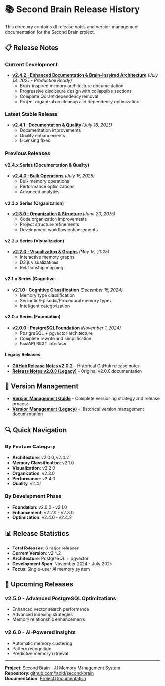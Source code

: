 # 📚 Second Brain Release History

This directory contains all release notes and version management documentation for the Second Brain project.

## 📋 Release Notes

### Current Development
- **[v2.4.2 - Enhanced Documentation & Brain-Inspired Architecture](RELEASE_NOTES_v2.4.2.md)** *(July 18, 2025 - Production Ready)*
  - Brain-inspired memory architecture documentation
  - Progressive disclosure design with collapsible sections
  - Complete Qdrant dependency removal
  - Project organization cleanup and dependency optimization

### Latest Stable Release
- **[v2.4.1 - Documentation & Quality](RELEASE_NOTES_v2.4.1.md)** *(July 18, 2025)*
  - Documentation improvements
  - Quality enhancements
  - Licensing fixes

### Previous Releases

#### v2.4.x Series (Documentation & Quality)

- **[v2.4.0 - Bulk Operations](RELEASE_NOTES_v2.4.0.md)** *(July 15, 2025)*
  - Bulk memory operations
  - Performance optimizations
  - Advanced analytics

#### v2.3.x Series (Organization)
- **[v2.3.0 - Organization & Structure](RELEASE_NOTES_v2.3.0.md)** *(June 20, 2025)*
  - Code organization improvements
  - Project structure refinements
  - Development workflow enhancements

#### v2.2.x Series (Visualization)
- **[v2.2.0 - Visualization & Graphs](RELEASE_NOTES_v2.2.0.md)** *(May 15, 2025)*
  - Interactive memory graphs
  - D3.js visualizations
  - Relationship mapping

#### v2.1.x Series (Cognitive)
- **[v2.1.0 - Cognitive Classification](RELEASE_NOTES_v2.1.0.md)** *(December 15, 2024)*
  - Memory type classification
  - Semantic/Episodic/Procedural memory types
  - Intelligent categorization

#### v2.0.x Series (Foundation)
- **[v2.0.0 - PostgreSQL Foundation](RELEASE_NOTES_v2.0.0.md)** *(November 1, 2024)*
  - PostgreSQL + pgvector architecture
  - Complete rewrite and simplification
  - FastAPI REST interface

#### Legacy Releases
- **[GitHub Release Notes v2.0.2](github-release-notes-v2.0.2.md)** - Historical GitHub release notes
- **[Release Notes v2.0.0 (Legacy)](release-notes-v2.0.0.md)** - Original v2.0.0 documentation

## 📖 Version Management

- **[Version Management Guide](VERSION_MANAGEMENT.md)** - Complete versioning strategy and release process
- **[Version Management (Legacy)](version-management.md)** - Historical version management documentation

## 🔍 Quick Navigation

### By Feature Category
- **Architecture**: v2.0.0, v2.4.2
- **Memory Classification**: v2.1.0
- **Visualization**: v2.2.0
- **Organization**: v2.3.0
- **Performance**: v2.4.0
- **Quality**: v2.4.1

### By Development Phase
- **Foundation**: v2.0.0 - v2.1.0
- **Enhancement**: v2.2.0 - v2.3.0
- **Optimization**: v2.4.0 - v2.4.2

## 📊 Release Statistics

- **Total Releases**: 6 major releases
- **Current Version**: v2.4.2
- **Architecture**: PostgreSQL + pgvector
- **Development Span**: November 2024 - July 2025
- **Focus**: Single-user AI memory system

## 🔮 Upcoming Releases

### v2.5.0 - Advanced PostgreSQL Optimizations
- Enhanced vector search performance
- Advanced indexing strategies
- Memory relationship enhancements

### v2.6.0 - AI-Powered Insights
- Automatic memory clustering
- Pattern recognition
- Predictive memory retrieval

---

**Project**: Second Brain - AI Memory Management System  
**Repository**: [github.com/raold/second-brain](https://github.com/raold/second-brain)  
**Documentation**: [Project Documentation](../README.md)  
